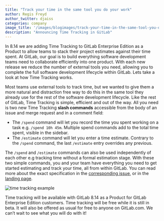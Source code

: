 ```yaml
---
title: "Track your time in the same tool you do your work"
author: Regis Freyd
author_twitter: djaiss
categories: company
image_title: '/images/blogimages/track-your-time-in-the-same-tool-you-do-your-work.jpg'
description: "Announcing Time Tracking in GitLab"
---
```


In 8.14 we are adding Time Tracking to GitLab Enterprise Edition as a Product to allow teams to stack their project estimates against their time spent. At GitLab, our goal is to build everything software development teams need to collaborate efficiently into one product. With each new release we reduce the number of external tools you need, allowing you to complete the full software development lifecycle within GitLab. Lets take a look at how Time Tracking works.

<!-- more -->

Most teams use external tools to track time, but we wanted to give them a more natural and distraction free way to do this in the same tool they already use for the rest of the software development lifecycle. Like the rest of GitLab, Time Tracking is simple, efficient and out of the way. All you need is two new Time Tracking **slash commands** accessible from the body of an issue and merge request and in a comment field:

- The `/spend` command will let you record the time you spent working on a task e.g. `/spend 10h 45m`. Multiple spend commands add to the total time spent, visible in the sidebar.
- The `/estimate` command will let you enter a time estimate. Contrary to the `/spend` command, the last `/estimate` entry overrides any previous.

The `/spend` and `/estimate` commands can also be used independently of each other e.g tracking time without a formal estimation stage. With these two simple commands, you and your team have everything you need to get started estimating and track your time, all from within GitLab. You can read more about the exact specification in the [corresponding issue](https://gitlab.com/gitlab-org/gitlab-ee/issues/985), or in the [landing page](/solutions/time-tracking/).

![time tracking example](/images/blogimages/track-your-time-in-the-same-tool-you-do-your-work/time_tracking.png)

Time tracking will be available with GitLab 8.14 as a Product for GitLab Enterprise Edition customers. Time tracking will be free while it is still in beta. It will also be offered as usual for free to anyone on GitLab.com. We can’t wait to see what you will do with it!
